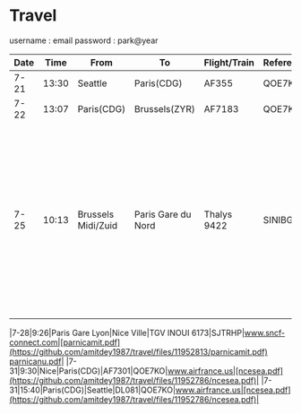 # Travel
username : email
password : park@year

|Date|Time|From|To|Flight/Train|Reference|Website|Tickets|
|-|-|-|-|-|-|-|-|
|7-21|13:30|Seattle|Paris(CDG)|AF355|QOE7KO|www.airfrance.us|[seazyr.pdf](https://github.com/amitdey1987/travel/files/11952795/seazyr.pdf)|
|7-22|13:07|Paris(CDG)|Brussels(ZYR)|AF7183|QOE7KO|www.airfrance.us|[seazyr.pdf](https://github.com/amitdey1987/travel/files/11952796/seazyr.pdf)|
|7-25|10:13|Brussels Midi/Zuid|Paris Gare du Nord|Thalys 9422|SINIBG|www.sncf-connect.com|[bruparamit.pdf](https://github.com/amitdey1987/travel/files/11952811/bruparamit.pdf) [bruparanu.pdf](https://github.com/amitdey1987/travel/files/11952812/bruparanu.pdf) <img width="151" alt="image" src="https://github.com/amitdey1987/travel/assets/35510446/607aebe0-ab49-4ea9-9558-737fe3402a3f"> <img width="153" alt="image" src="https://github.com/amitdey1987/travel/assets/35510446/0f19bd3c-e3c8-484d-aeea-1e8327c36e4e">|


|7-28|9:26|Paris Gare Lyon|Nice Ville|TGV INOUI 6173|SJTRHP|www.sncf-connect.com|[parnicamit.pdf](https://github.com/amitdey1987/travel/files/11952813/parnicamit.pdf) [parnicanu.pdf](https://github.com/amitdey1987/travel/files/11952814/parnicanu.pdf)|
|7-31|9:30|Nice|Paris(CDG)|AF7301|QOE7KO|www.airfrance.us|[ncesea.pdf](https://github.com/amitdey1987/travel/files/11952786/ncesea.pdf)|
|7-31|15:40|Paris(CDG)|Seattle|DL081|QOE7KO|www.airfrance.us|[ncesea.pdf](https://github.com/amitdey1987/travel/files/11952786/ncesea.pdf)|
